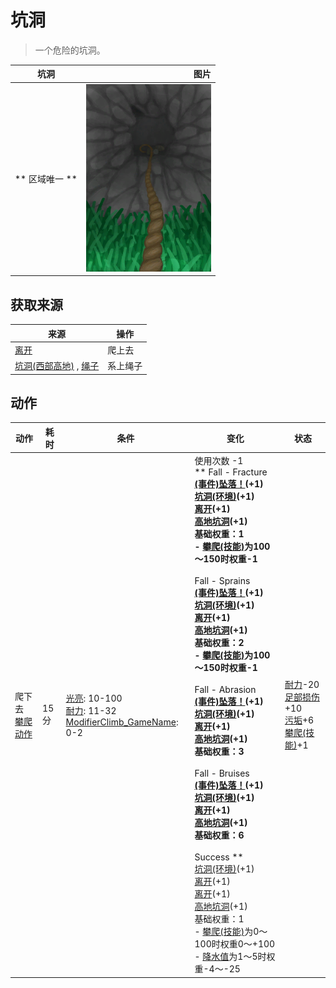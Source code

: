 # 坑洞  
> 一个危险的坑洞。  
  
  坑洞  |   图片   
 ----  |  ----:   
 ** 区域唯一 **  |  <img decoding="async" src="Sprite/HoleDownRope.png" href="a.md" style="max-width:300px;max-height:300px;">   
  
## 获取来源  
来源  |  操作  
----  |  ----  
[离开](HighlandHoleExit.md)  |  爬上去  
[坑洞(西部高地)](HighlandHoleNoRope.md) , [绳子](Rope.md)  |  系上绳子  
## 动作  
动作  |  耗时  |  条件  |  变化  |  状态  
----  |  ----  |  ----  |  ----  |  ----  
爬下去<br>[攀爬动作](ClimbAction.md)  |  15分  |  [光亮](Light.md): 10-100<br>[耐力](Stamina.md): 11-32<br>[ModifierClimb_GameName](ModifierClimb.md): 0-2  |  使用次数  -1<br>** Fall - Fracture **<br>  [(事件)坠落！](Event_FallFracture.md)(+1)<br>  [坑洞(环境)](Env_HighlandHole.md)(+1)<br>  [离开](HighlandHoleExit.md)(+1)<br>  [高地坑洞](HighlandHole.md)(+1)<br>基础权重：1<br>- [攀爬(技能)](Skill_Climbing.md)为100～150时权重-1<br><br>** Fall - Sprains **<br>  [(事件)坠落！](Event_FallSprains.md)(+1)<br>  [坑洞(环境)](Env_HighlandHole.md)(+1)<br>  [离开](HighlandHoleExit.md)(+1)<br>  [高地坑洞](HighlandHole.md)(+1)<br>基础权重：2<br>- [攀爬(技能)](Skill_Climbing.md)为100～150时权重-1<br><br>** Fall - Abrasion **<br>  [(事件)坠落！](Event_FallAbrasion.md)(+1)<br>  [坑洞(环境)](Env_HighlandHole.md)(+1)<br>  [离开](HighlandHoleExit.md)(+1)<br>  [高地坑洞](HighlandHole.md)(+1)<br>基础权重：3<br><br>** Fall - Bruises **<br>  [(事件)坠落！](Event_FallBruise.md)(+1)<br>  [坑洞(环境)](Env_HighlandHole.md)(+1)<br>  [离开](HighlandHoleExit.md)(+1)<br>  [高地坑洞](HighlandHole.md)(+1)<br>基础权重：6<br><br>** Success **<br>  [坑洞(环境)](Env_HighlandHole.md)(+1)<br>  [离开](HighlandHoleExit.md)(+1)<br>  [离开](HighlandHoleExit.md)(+1)<br>  [高地坑洞](HighlandHole.md)(+1)<br>基础权重：1<br>- [攀爬(技能)](Skill_Climbing.md)为0～100时权重0～+100<br>- [降水值](RainValue.md)为1～5时权重-4～-25<br>  |  [耐力](Stamina.md)-20<br>[足部损伤](FootDamage.md)+10<br>[污垢](Filth.md)+6<br>[攀爬(技能)](Skill_Climbing.md)+1  
